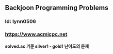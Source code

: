 ## Backjoon Programming Problems
### Id: lynn0506 
### <https://www.acmicpc.net>

#### solved.ac 기준 silver1 - gold1 난이도의 문제
